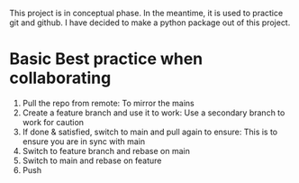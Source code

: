 This project is in conceptual phase. In the meantime, it is used to practice git and github.
I have decided to make a python package out of this project.

# Basic Best practice when collaborating
1. Pull the repo from remote: To mirror the mains
2. Create a feature branch and use it to work: Use a secondary branch to work for caution
3. If done & satisfied, switch to main and pull again to ensure: 
This is to ensure you are in sync with main 
4. Switch to feature branch and rebase on main
5. Switch to main and rebase on feature
6. Push  